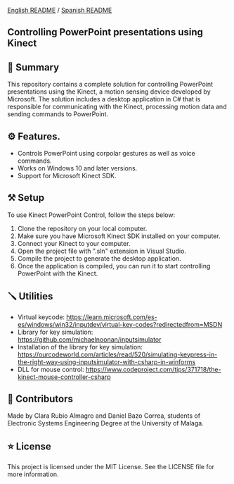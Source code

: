 [English README](https://github.com/danibcorr/Kinect-PowerPoint/blob/main/README_EN.md) / [Spanish README](https://github.com/danibcorr/Kinect-PowerPoint/blob/main/README.md)
## Controlling PowerPoint presentations using Kinect

## 📄 Summary
This repository contains a complete solution for controlling PowerPoint presentations using the Kinect, a motion sensing device developed by Microsoft. The solution includes a desktop application in C# that is responsible for communicating with the Kinect, processing motion data and sending commands to PowerPoint.

## ⚙️ Features.
+ Controls PowerPoint using corpolar gestures as well as voice commands.
+ Works on Windows 10 and later versions.
+ Support for Microsoft Kinect SDK.

## ⚒️ Setup
To use Kinect PowerPoint Control, follow the steps below:

1. Clone the repository on your local computer.
2. Make sure you have Microsoft Kinect SDK installed on your computer.
3. Connect your Kinect to your computer.
4. Open the project file with ".sln" extension in Visual Studio.
5. Compile the project to generate the desktop application.
6. Once the application is compiled, you can run it to start controlling PowerPoint with the Kinect.

## 🪛 Utilities 

+ Virtual keycode: https://learn.microsoft.com/es-es/windows/win32/inputdev/virtual-key-codes?redirectedfrom=MSDN
+ Library for key simulation: https://github.com/michaelnoonan/inputsimulator
+ Installation of the library for key simulation: https://ourcodeworld.com/articles/read/520/simulating-keypress-in-the-right-way-using-inputsimulator-with-csharp-in-winforms
+ DLL for mouse control: https://www.codeproject.com/tips/371718/the-kinect-mouse-controller-csharp

## 👤 Contributors

Made by Clara Rubio Almagro and Daniel Bazo Correa, students of Electronic Systems Engineering Degree at the University of Malaga.

## ⭐️ License
This project is licensed under the MIT License. See the LICENSE file for more information.
